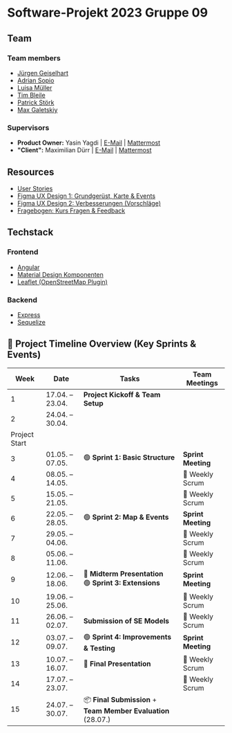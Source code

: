 # Software-Projekt 2023 Gruppe 09

## Team
### Team members

- [Jürgen Geiselhart](mailto:juergen.geiselhart@uni-konstanz.de)
- [Adrian Sopio](mailto:adrian.sopio@uni-konstanz.de)
- [Luisa Müller](mailto:luisa.mueller@uni-konstanz.de)
- [Tim Bleile](mailto:tim.bleile@uni-konstanz.de)
- [Patrick Störk](mailto:patrick.stoerk@uni-konstanz.de)
- [Max Galetskiy](mailto:max.galetskiy@uni-konstanz.de)

### Supervisors

- **Product Owner:** Yasin Yagdi | [E-Mail](mailto:yasin.yagdi@uni-konstanz.de) | [Mattermost](https://hci2.uni-konstanz.de/mattermost/softwareprojekt-2023/messages/@yasin)
- **"Client":** Maximilian Dürr | [E-Mail](mailto:maximilian.duerr@uni-konstanz.de) | [Mattermost](https://hci2.uni-konstanz.de/mattermost/softwareprojekt-2023/messages/@mduerr)

## Resources

- [User Stories](https://miro.com/app/board/uXjVMTSnwrE=/?share_link_id=531699021183)
- [Figma UX Design 1: Grundgerüst, Karte & Events](https://www.figma.com/file/SQ1688ZHqC4IsdGldkqmwY/SWP_Prototype_SoSe_2023?node-id=1601%3A11846&t=fNdGTCWIrspByy4f-1)
- [Figma UX Design 2: Verbesserungen (Vorschläge)](https://www.figma.com/file/SQ1688ZHqC4IsdGldkqmwY/SWP_Prototype_SoSe_2023?node-id=1702%3A14268&t=fNdGTCWIrspByy4f-1)
- [Fragebogen: Kurs Fragen & Feedback](https://forms.office.com/Pages/ResponsePage.aspx?id=nrCdnbiKjkq3bYTgeNkt5hCpVgfjpG5Bg3bKMcZW6A5UMFc2MjZaVUNOWTNPVU5UWUpSRlM2UEJFQS4u)

## Techstack

### Frontend

- [Angular](https://angular.io/docs)
- [Material Design Komponenten](https://material.angular.io/)
- [Leaflet (OpenStreetMap Plugin)](https://github.com/bluehalo/ngx-leaflet)

### Backend

- [Express](https://expressjs.com/)
- [Sequelize](https://sequelize.org/)

## 📅 Project Timeline Overview (Key Sprints & Events)

| **Week** | **Date**         | **Tasks**                               | **Team Meetings**     |
|----------|------------------|-----------------------------------------|------------------------|
| 1        | 17.04. – 23.04.  | **Project Kickoff & Team Setup**       |                        |
| 2        | 24.04. – 30.04.  |                                                                                                                    |                        |
| Project Start |             |                                                                                                                    |                        |
| 3        | 01.05. – 07.05.  | 🟢 **Sprint 1: Basic Structure**        | **Sprint Meeting**     |
| 4        | 08.05. – 14.05.  |                                       | 🔁 Weekly Scrum           |
| 5        | 15.05. – 21.05.  |                                                                                                                    | 🔁 Weekly Scrum           |
| 6        | 22.05. – 28.05.  | 🟢 **Sprint 2: Map & Events**                          | **Sprint Meeting**     |
| 7        | 29.05. – 04.06.  |                                                                                                                    | 🔁 Weekly Scrum           |
| 8        | 05.06. – 11.06.  |                                                                                                                    | 🔁 Weekly Scrum           |
| 9        | 12.06. – 18.06.  | 📢 **Midterm Presentation** <br/> 🟢 **Sprint 3: Extensions**                                                 | **Sprint Meeting**     |
| 10       | 19.06. – 25.06.  |                                                                                                                    | 🔁 Weekly Scrum           |
| 11       | 26.06. – 02.07.  |     **Submission of SE Models**                                                                                                                | 🔁 Weekly Scrum           |
| 12       | 03.07. – 09.07.  | 🟢 **Sprint 4: Improvements & Testing**                 | **Sprint Meeting**     |
| 13       | 10.07. – 16.07.  |            📢 **Final Presentation**                                                                                                        | 🔁 Weekly Scrum           |
| 14       | 17.07. – 23.07.  |                                                                                                                    | 🔁 Weekly Scrum           |
| 15       | 24.07. – 30.07.  | 📦 **Final Submission** + **Team Member Evaluation** (28.07.)                                             |                        |

